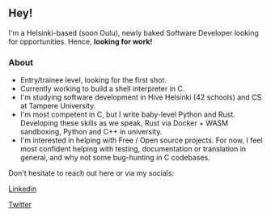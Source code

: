 ## Hey!
I'm a Helsinki-based (soon Oulu), newly baked Software Developer looking for opportunities. Hence, **looking for work!**

### About
- Entry/trainee level, looking for the first shot.
- Currently working to build a shell interpreter in C. 
- I'm studying software development in Hive Helsinki (42 schools) and CS at Tampere University.
- I'm most competent in C, but I write baby-level Python and Rust. Developing these skills as we speak, Rust via Docker + WASM sandboxing, Python and C++ in university.
- I'm interested in helping with Free / Open source projects. For now, I feel most confident helping with testing, documentation or translation in general, and why not some bug-hunting in C codebases.

Don't hesitate to reach out here or via my socials:

<a href="https://linkedin.com/in/lehtoranta">Linkedin</a>

<a href="https://twitter.com/erkkalehtoranta">Twitter</a>
